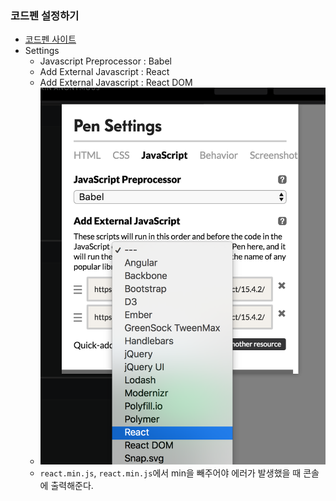 ### 코드펜 설정하기
- [코드펜 사이트](https://codepen.io/pen/)
- Settings
	- Javascript Preprocessor : Babel
	- Add External Javascript : React
	- Add External Javascript : React DOM
	- ![설정 화면](https://github.com/bsscco/react-study/blob/master/inflearn/02-setting.png)
	- ```react.min.js```, ```react.min.js```에서 min을 빼주어야 에러가 발생했을 때 콘솔에 출력해준다.

